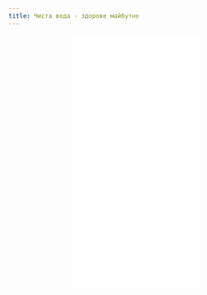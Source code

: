 ```yaml
---
title: Чиста вода - здорове майбутнє
---
```


<div style="margin: 0 auto; width: 50%"><iframe src="//www.slideshare.net/slideshow/embed_code/key/iVyqdJwze3zxqs" width="100%" height="500" frameborder="0" scrolling="no" allowfullscreen />

<slideshow />
